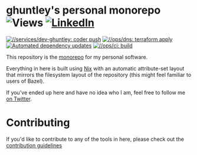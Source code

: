 # ghuntley's personal monorepo ![Views](https://komarev.com/ghpvc/?username=ghuntley) [![LinkedIn](https://img.shields.io/badge/-LinkedIn-5c5c5c?&logo=Linkedin&?logoColor=white&link=https://www.linkedin.com/in/geoffreyhuntley/)](https://www.linkedin.com/in/geoffreyhuntley/)


[![//services/dev-ghuntley: coder push](https://github.com/ghuntley/ghuntley/actions/workflows/services-dev-ghuntley-templates-push.yml/badge.svg)](https://github.com/ghuntley/ghuntley/actions/workflows/services-dev-ghuntley-templates-push.yml) [![//ops/dns: terraform apply](https://github.com/ghuntley/ghuntley/actions/workflows/ops-dns-apply.yml/badge.svg)](https://github.com/ghuntley/ghuntley/actions/workflows/ops-dns-apply.yml) [![Automated dependency updates](https://github.com/ghuntley/ghuntley/actions/workflows/depot-src-update.yml/badge.svg)](https://github.com/ghuntley/ghuntley/actions/workflows/depot-src-update.yml) [![//ops/ci: build](https://github.com/ghuntley/ghuntley/actions/workflows/build.yml/badge.svg)](https://github.com/ghuntley/ghuntley/actions/workflows/build.yml)


This repository is the [monorepo][] for my personal software.

Everything in here is built using [Nix][] with an automatic attribute-set layout
that mirrors the filesystem layout of the repository (this might feel familiar
to users of Bazel).

If you've ended up here and have no idea who I am, feel free to follow me [on
Twitter][].

# Contributing

If you'd like to contribute to any of the tools in here, please check out the [contribution guidelines](/tree/docs/CONTRIBUTING.md)

[CLA]: CLA/README.md
[monorepo]: https://en.wikipedia.org/wiki/Monorepo
[Nix]: https://nixos.org/nix
[on Twitter]: https://twitter.com/geoffreyhuntley

